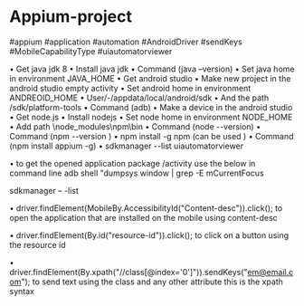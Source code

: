 # Appium-project
#appium #application #automation #AndroidDriver #sendKeys #MobileCapabilityType #uiautomatorviewer

•	Get java jdk 8 
•	Install java jdk 
•	Command (java –version)
•	Set java home in environment JAVA_HOME
•	Get android studio 
•	Make new project in the android studio empty activity 
•	Set android home in environment ANDREOID_HOME
•	User/-/appdata/local/android/sdk
•	And the path /sdk/platform-tools
•	Command (adb)
•	Make a device in the android studio 
•	Get node.js
•	Install nodejs
•	Set node home in environment NODE_HOME
•	Add path \node_modules\npm\bin
•	Command (node --version)
•	Command (npm  --version )
•	npm install -g npm   (can be used )
•	Command (npm install appium -g)
•	sdkmanager  --list 
uiautomatorviewer 

•	to get the opened application package /activity use the below in command line 
adb shell "dumpsys window | grep -E mCurrentFocus 

sdkmanager – -list 








•	driver.findElement(MobileBy.AccessibilityId("Content-desc")).click();
to open the application that are installed on the mobile using content-desc

•	driver.findElement(By.id("resource-id")).click();
to click on a button using the resource id 

•	driver.findElement(By.xpath("//class[@index='0']")).sendKeys("em@email.com");
to send text using the class and any other attribute this is the xpath syntax 



